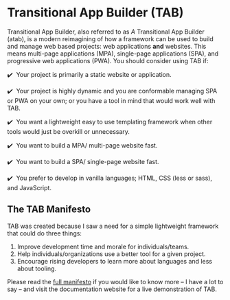 # Transitional App Builder (TAB)
Transitional App Builder, also referred to as *A* Transitional App Builder (atab), is a modern reimagining of how a framework can be used to build and manage web based projects: web applications **and** websites. This means multi-page applications (MPA), single-page applications (SPA), and progressive web applications (PWA). You should consider using TAB if:

:heavy_check_mark:&nbsp; Your project is primarily a static website or application.

:heavy_check_mark:&nbsp; Your project is highly dynamic and you are conformable managing SPA or PWA on your own; or you have a tool in mind that would work well with TAB.

:heavy_check_mark:&nbsp; You want a lightweight easy to use templating framework when other tools would just be overkill or unnecessary.

:heavy_check_mark:&nbsp; You want to build a MPA/ multi-page website fast.

:heavy_check_mark:&nbsp; You want to build a SPA/ single-page website fast.

:heavy_check_mark:&nbsp; You prefer to develop in vanilla languages; HTML, CSS (less or sass), and JavaScript.

## The TAB Manifesto
TAB was created because I saw a need for a simple lightweight framework that could do three things:

1. Improve development time and morale for individuals/teams.
2. Help individuals/organizations use a better tool for a given project.
3. Encourage rising developers to learn more about languages and less about tooling.

Please read the [full manifesto](MAINIFESTO.md) if you would like to know more &ndash; I have a lot to say &ndash; and visit the documentation website for a live demonstration of TAB.